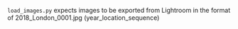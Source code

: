 `load_images.py` expects images to be exported from Lightroom in the format of 2018_London_0001.jpg (year_location_sequence)